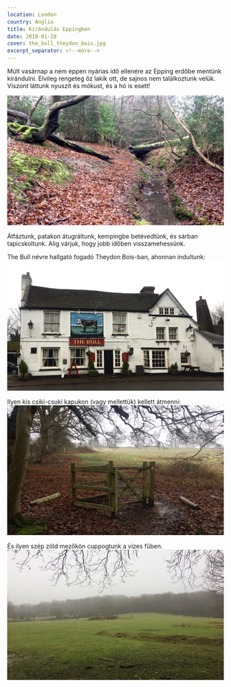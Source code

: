 ```yaml
---
location: London
country: Anglia
title: Kirándulás Eppingben
date: 2018-01-28
cover: the_bull_theydon_bois.jpg
excerpt_separator: <!--more-->
---
```


Múlt vasárnap a nem éppen nyárias idő ellenére az Epping erdőbe mentünk kirándulni. Elvileg rengeteg őz lakik ott, de sajnos nem találkoztunk velük. Viszont láttunk nyuszit és mókust, és a hó is esett! 

![Epping Forest](../../img/epping_forest_1.jpg)

Átfáztunk, patakon átugráltunk, kempingbe betévedtünk, és sárban tapicskoltunk. Alig várjuk, hogy jobb időben visszamehessünk.

The Bull névre hallgató fogadó Theydon Bois-ban, ahonnan indultunk:  
![The Bull, Theydon Bois](../../img/the_bull_theydon_bois.jpg)

Ilyen kis csiki-csuki kapukon (vagy mellettük) kellett átmenni:  
![Epping Forest](../../img/epping_forest_2.jpg)

És ilyen szép zöld mezőkön cuppogtunk a vizes fűben.  
![Epping Forest](../../img/epping_forest_3.jpg)
 
